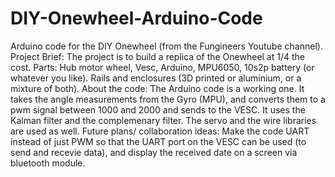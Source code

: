 # DIY-Onewheel-Arduino-Code
Arduino code for the DIY Onewheel (from the Fungineers Youtube channel).
Project Brief: 
The project is to build a replica of the Onewheel at 1/4 the cost. 
Parts: Hub motor wheel, Vesc, Arduino, MPU6050, 10s2p battery (or whatever you like). Rails and enclosures (3D printed or aluminium, or a mixture of both).
About the code: 
The Arduino code is a working one. 
It takes the angle measurements from the Gyro (MPU), and converts them to a pwm signal between 1000 and 2000 and sends to the VESC.
It uses the Kalman filter and the complemenary filter. The servo and the wire libraries are used as well.
Future plans/ collaboration ideas: 
Make the code UART instead of just PWM so that the UART port on the VESC can be used (to send and recevie data), and display the received date on a screen via bluetooth module.
